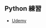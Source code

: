 ## Python 練習

- [Udemy](https://www.udemy.com/course/python-and-django-full-stack-web-developer-bootcamp)